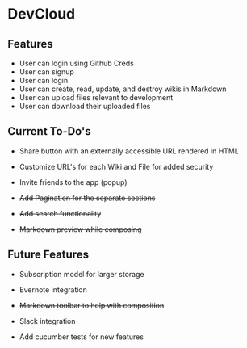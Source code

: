 # DevCloud

## Features
* User can login using Github Creds
* User can signup
* User can login
* User can create, read, update, and destroy wikis in Markdown
* User can upload files relevant to development
* User can download their uploaded files 

## Current To-Do's
* Share button with an externally accessible URL rendered in HTML

* Customize URL's for each Wiki and File for added security

* Invite friends to the app (popup)

* ~~Add Pagination for the separate sections~~

* ~~Add search functionality~~

* ~~Markdown preview while composing~~

## Future Features
* Subscription model for larger storage

* Evernote integration

* ~~Markdown toolbar to help with composition~~

* Slack integration

* Add cucumber tests for new features
